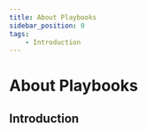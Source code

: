 ```yaml
---
title: About Playbooks
sidebar_position: 0
tags:
    - Introduction
---
```


# About Playbooks

## Introduction
